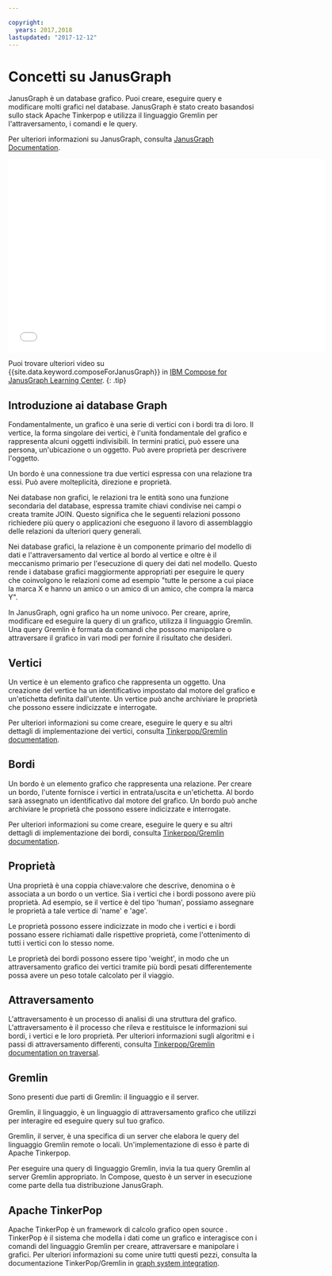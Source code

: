 ```yaml
---

copyright:
  years: 2017,2018
lastupdated: "2017-12-12"
---
```


# Concetti su JanusGraph

JanusGraph è un database grafico. Puoi creare, eseguire query e modificare molti grafici nel database. JanusGraph è stato creato basandosi sullo stack Apache Tinkerpop e utilizza il linguaggio Gremlin per l'attraversamento, i comandi e le query.

Per ulteriori informazioni su JanusGraph, consulta [JanusGraph Documentation](http://docs.janusgraph.org/latest/index.html).

<iframe class="embed-responsive-item" id="youtubeplayer" type="text/html" width="640" height="390" src="//www.youtube.com/embed/zTaoMWv6lnE?rel=0" frameborder="0" webkitallowfullscreen mozallowfullscreen allowfullscreen> </iframe>

Puoi trovare ulteriori video su {{site.data.keyword.composeForJanusGraph}} in [IBM Compose for JanusGraph Learning Center](http://ibm.biz/janusgraph-learning).
{: .tip}

## Introduzione ai database Graph

Fondamentalmente, un grafico è una serie di vertici con i bordi tra di loro. Il vertice, la forma singolare dei vertici, è l'unità fondamentale del grafico e rappresenta alcuni oggetti indivisibili. In termini pratici, può essere una persona, un'ubicazione o un oggetto.  Può avere proprietà per descrivere l'oggetto. 

Un bordo è una connessione tra due vertici espressa con una relazione tra essi. Può avere molteplicità, direzione e proprietà.

Nei database non grafici, le relazioni tra le entità sono una funzione secondaria del database, espressa tramite chiavi condivise nei campi o creata tramite JOIN. Questo significa che le seguenti relazioni possono richiedere più query o applicazioni che eseguono il lavoro di assemblaggio delle relazioni da ulteriori query generali.

Nei database grafici, la relazione è un componente primario del modello di dati e l'attraversamento dal vertice al bordo al vertice e oltre è il meccanismo primario per l'esecuzione di query dei dati nel modello. Questo rende i database grafici maggiormente appropriati per eseguire le query che coinvolgono le relazioni come ad esempio "tutte le persone a cui piace la marca X e hanno un amico o un amico di un amico, che compra la marca Y". 

In JanusGraph, ogni grafico ha un nome univoco. Per creare, aprire, modificare ed eseguire la query di un grafico, utilizza il linguaggio Gremlin. Una query Gremlin è formata da comandi che possono manipolare o attraversare il grafico in vari modi per fornire il risultato che desideri.

## Vertici

Un vertice è un elemento grafico che rappresenta un oggetto. Una creazione del vertice ha un identificativo impostato dal motore del grafico e un'etichetta definita dall'utente. Un vertice può anche archiviare le proprietà che possono essere indicizzate e interrogate.

Per ulteriori informazioni su come creare, eseguire le query e su altri dettagli di implementazione dei vertici, consulta [Tinkerpop/Gremlin documentation](http://tinkerpop.apache.org/docs/3.2.3/reference/#_the_graph_structure).

## Bordi

Un bordo è un elemento grafico che rappresenta una relazione. Per creare un bordo, l'utente fornisce i vertici in entrata/uscita e un'etichetta. Al bordo sarà assegnato un identificativo dal motore del grafico. Un bordo può anche archiviare le proprietà che possono essere indicizzate e interrogate.

Per ulteriori informazioni su come creare, eseguire le query e su altri dettagli di implementazione dei bordi, consulta [Tinkerpop/Gremlin documentation](http://tinkerpop.apache.org/docs/3.2.3/reference/#_the_graph_structure).

## Proprietà

Una proprietà è una coppia chiave:valore che descrive, denomina o è associata a un bordo o un vertice. Sia i vertici che i bordi possono avere più proprietà. Ad esempio, se il vertice è del tipo 'human', possiamo assegnare le proprietà a tale vertice di 'name' e 'age'.

Le proprietà possono essere indicizzate in modo che i vertici e i bordi possano essere richiamati dalle rispettive proprietà, come l'ottenimento di tutti i vertici con lo stesso nome.

Le proprietà dei bordi possono essere tipo 'weight', in modo che un attraversamento grafico dei vertici tramite più bordi pesati differentemente possa avere un peso totale calcolato per il viaggio. 

## Attraversamento

L'attraversamento è un processo di analisi di una struttura del grafico. L'attraversamento è il processo che rileva e restituisce le informazioni sui bordi, i vertici e le loro proprietà. Per ulteriori informazioni sugli algoritmi e i passi di attraversamento differenti, consulta [Tinkerpop/Gremlin documentation on traversal](http://tinkerpop.apache.org/docs/3.2.3/reference/#traversal).

## Gremlin

Sono presenti due parti di Gremlin: il linguaggio e il server.

Gremlin, il linguaggio, è un linguaggio di attraversamento grafico che utilizzi per interagire ed eseguire query sul tuo grafico.

Gremlin, il server, è una specifica di un server che elabora le query del linguaggio Gremlin remote o locali. Un'implementazione di esso è parte di Apache Tinkerpop.

Per eseguire una query di linguaggio Gremlin, invia la tua query Gremlin al server Gremlin appropriato. In Compose, questo è un server in esecuzione come parte della tua distribuzione JanusGraph.

## Apache TinkerPop

Apache TinkerPop è un framework di calcolo grafico open source . TinkerPop è il sistema che modella i dati come un grafico e interagisce con i comandi del linguaggio Gremlin per creare, attraversare e manipolare i grafici. Per ulteriori informazioni su come unire tutti questi pezzi, consulta la documentazione TinkerPop/Gremlin in [graph system integration](http://tinkerpop.apache.org/docs/3.2.3/reference/#_graph_system_integration).
